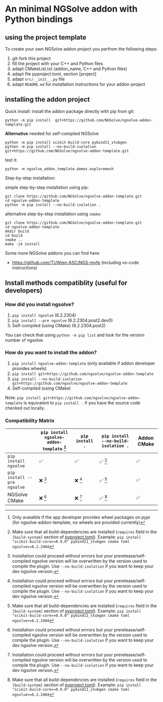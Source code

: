 # An minimal NGSolve addon with Python bindings

## using the project template
To create your own NGSolve addon project you perfrom the following steps:

1. git-fork this project
2. fill the project with your C++ and Python files
3. adapt CMakeList.txt (addon_name, C++ and Python files)
4. adapt file pyproject.toml, section [project]
5. adapt `src/__init__.py` file
6. adapt `README.md` for installation instructions for your addon-project

## installing the addon project

Quick install: install the addon package directly with pip from git:

    python -m pip install  git+https://github.com/NGSolve/ngsolve-addon-template.git


**Alternative** needed for self-compiled NGSolve

    python -m pip install scikit-build-core pybind11_stubgen 
    python -m pip install --no-build-isolation git+https://github.com/NGSolve/ngsolve-addon-template.git


test it:

    python -m ngsolve_addon_template.demos.exploremesh

Step-by-step installation:

simple step-by-step installation using pip:

    git clone https://github.com/NGSolve/ngsolve-addon-template.git
    cd ngsolve-addon-template
    python -m pip install --no-build-isolation .

alternative step-by-step installation using `cmake`:

    git clone https://github.com/NGSolve/ngsolve-addon-template.git
    cd ngsolve-addon-template
    mkdir build
    cd build
    cmake ..
    make -j4 install




Some more NGSolve addons you can find here:

  * https://github.com/TUWien-ASC/NGS-myfe (including vs-code instructions)

## Install methods compatiblity (useful for developers)

### How did you install ngsolve?

1) `pip install ngsolve` (6.2.2304)
2) `pip install --pre ngsolve` (6.2.2304.post2.dev0)
3) Self-compiled (using CMake) (6.2.2304.post2)

You can check that using `python -m pip list` and look for the version number of ngsolve.

### How do you want to install the addon?

1) `pip install ngsolve-addon-template` (only available if addon developer provides wheels)
2) `pip install git+https://github.com/ngsolve/ngsolve-addon-template`
3) `pip install --no-build-isolation git+https://github.com/ngsolve/ngsolve-addon-template`
4) Self-compiled (using CMake)

Note: `pip install git+https://github.com/ngsolve/ngsolve-addon-template` is equivalent to `pip install .` if you have the source code checked out locally.

### Compatibility Matrix

|                                          | `pip install ngsolve-addon-template` [^1] | `pip install .`                      | `pip install --no-build-isolation .` | Addon CMake                           |
|------------------------------------------|-------------------------------------------|--------------------------------------|--------------------------------------|---------------------------------------|
| `pip install ngsolve`                    | ✅                                        | ✅                                   | ✅ [^2]                              | ✅                                    |
| `pip install --pre ngsolve`              | ❌ [^3]                                   | ❌ [^3]                              | ✅ [^2]                              | ✅                                    |
| NGSolve CMake                            | ❌ [^3]                                   | ❌ [^3]                              | ✅ [^2]                              | ✅                                    |

[^1]: Only avaialble if the app developer provides wheel packages on pypi (for ngsolve-addon-template, no wheels are provided currently)
[^2]: Make sure that all build-dependencies are installed (`requires` field in the `[build-system]` section of [pyproject.toml](https://github.com/NGSolve/ngsolve-addon-template/blob/advanced/pyproject.toml)). Example: `pip install "scikit-build-core>=0.9.0" pybind11_stubgen cmake toml ngsolve>=6.2.2404`
[^3]: Installation could proceed without errrors but your prerelease/self-compiled ngsolve version will be overwritten by the version used to compile the plugin. Use `--no-build-isolation` if you want to keep your dev ngsolve version.

